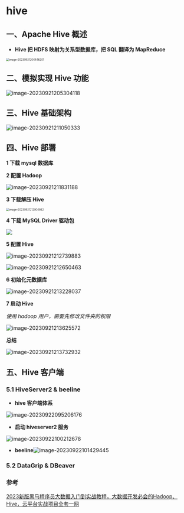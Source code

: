 # hive

## 一、Apache Hive 概述

+ **Hive 把 HDFS 映射为关系型数据库，把 SQL 翻译为 MapReduce**

<img src="https://raw.githubusercontent.com/Quinlan7/pic_cloud/main/img/202309212044409.png" alt="image-20230921204446201" style="zoom:50%;" />





## 二、模拟实现 Hive 功能

![image-20230921205304118](https://raw.githubusercontent.com/Quinlan7/pic_cloud/main/img/202309212053423.png)





## 三、Hive 基础架构

![image-20230921211050333](https://raw.githubusercontent.com/Quinlan7/pic_cloud/main/img/202309212110758.png)





## 四、Hive 部署

**1 下载 mysql 数据库**



**2 配置 Hadoop**

![image-20230921211831188](https://raw.githubusercontent.com/Quinlan7/pic_cloud/main/img/202309212118622.png)

**3 下载解压 Hive**

<img src="https://raw.githubusercontent.com/Quinlan7/pic_cloud/main/img/202309212120267.png" alt="image-20230921212004862" style="zoom:50%;" />

**4 下载 MySQL Driver 驱动包**

![](https://raw.githubusercontent.com/Quinlan7/pic_cloud/main/img/202309212120542.png)

**5 配置 Hive**

![image-20230921212739883](https://raw.githubusercontent.com/Quinlan7/pic_cloud/main/img/202309212127066.png)

![image-20230921212650463](https://raw.githubusercontent.com/Quinlan7/pic_cloud/main/img/202309212126739.png)

**6 初始化元数据库**

![image-20230921213228037](https://raw.githubusercontent.com/Quinlan7/pic_cloud/main/img/202309212132214.png)

**7 启动 Hive**

*使用 hadoop 用户，需要先修改文件夹的权限*

![image-20230921213625572](https://raw.githubusercontent.com/Quinlan7/pic_cloud/main/img/202309212136884.png)

**总结**

![image-20230921213732932](https://raw.githubusercontent.com/Quinlan7/pic_cloud/main/img/202309212137102.png)





## 五、Hive 客户端

### 5.1 HiveServer2 & beeline

+ **hive 客户端体系**

![image-20230922095206176](https://raw.githubusercontent.com/Quinlan7/pic_cloud/main/img/202309220952409.png)



+ **启动 hiveserver2 服务**

![image-20230922100212678](https://raw.githubusercontent.com/Quinlan7/pic_cloud/main/img/202309221002816.png)

+ **beeline**![image-20230922101429445](https://raw.githubusercontent.com/Quinlan7/pic_cloud/main/img/202309221014975.png)





### 5.2 DataGrip & DBeaver



















### 参考

[2023新版黑马程序员大数据入门到实战教程，大数据开发必会的Hadoop、Hive，云平台实战项目全套一网](https://www.bilibili.com/video/BV1WY4y197g7?p=52&vd_source=88553068aea08e911c13f3696d2bfaa2)

